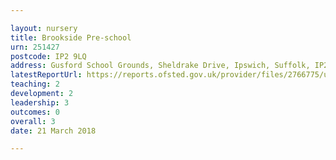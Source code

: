 ```yaml
---

layout: nursery
title: Brookside Pre-school
urn: 251427
postcode: IP2 9LQ
address: Gusford School Grounds, Sheldrake Drive, Ipswich, Suffolk, IP2 9LQ
latestReportUrl: https://reports.ofsted.gov.uk/provider/files/2766775/urn/251427.pdf
teaching: 2
development: 2
leadership: 3
outcomes: 0
overall: 3
date: 21 March 2018

---
```

